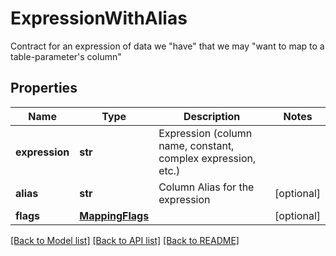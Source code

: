 # ExpressionWithAlias

Contract for an expression of data we \"have\" that we may \"want to map to a table-parameter's column\"

## Properties
Name | Type | Description | Notes
------------ | ------------- | ------------- | -------------
**expression** | **str** | Expression (column name, constant, complex expression, etc.) | 
**alias** | **str** | Column Alias for the expression | [optional] 
**flags** | [**MappingFlags**](MappingFlags.md) |  | [optional] 

[[Back to Model list]](../README.md#documentation-for-models) [[Back to API list]](../README.md#documentation-for-api-endpoints) [[Back to README]](../README.md)


